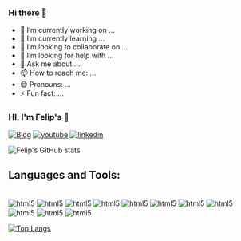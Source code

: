 ### Hi there 👋

- 🔭 I’m currently working on ...
- 🌱 I’m currently learning ...
- 👯 I’m looking to collaborate on ...
- 🤔 I’m looking for help with ...
- 💬 Ask me about ...
- 📫 How to reach me: ...
- 😄 Pronouns: ...
- ⚡ Fun fact: ...


### HI, I'm Felip's 🙋

[![Blog](https://img.shields.io/badge/Instagram-E4405F?style=for-the-badge&logo=instagram&logoColor=white)](https://www.instagram.com/piet_ph/?hl=pt-br)
[![youtube](https://img.shields.io/badge/YouTube-FF0000?style=for-the-badge&logo=youtube&logoColor=white)](https://www.youtube.com/channel/UCKlBOQoLuOihdXtkPOH0Peg)
[![linkedin](https://img.shields.io/badge/LinkedIn-0077B5?style=for-the-badge&logo=linkedin&logoColor=white)](https://www.linkedin.com/in/felipetadeu01/)

![Felip's  GitHub stats](https://github-readme-stats.vercel.app/api?username=felipe123tadeu&show_icons=true&theme=gruvbox)

## Languages and Tools:
<div style="display: inline_block"><br/>
    <img align="center"alt="html5"src="https://img.shields.io/badge/HTML5-E34F26?style=for-the-badge&logo=html5&logoColor=white" />
    <img align="center"alt="html5"src="https://img.shields.io/badge/CSS3-1572B6?style=for-the-badge&logo=css3&logoColor=white" />
     <img align="center"alt="html5"src="https://img.shields.io/badge/C%2B%2B-00599C?style=for-the-badge&logo=c%2B%2B&logoColor=white" />
     <img align="center"alt="html5"src="https://img.shields.io/badge/C%2B%2B-00599C?style=for-the-badge&logo=c%2B%2B&logoColor=white" />
     <img align="center"alt="html5"src="https://img.shields.io/badge/PHP-777BB4?style=for-the-badge&logo=php&logoColor=white" />
     <img align="center"alt="html5"src="https://img.shields.io/badge/Java-ED8B00?style=for-the-badge&logo=openjdk&logoColor=white" />
     <img align="center"alt="html5"src="https://img.shields.io/badge/Python-14354C?style=for-the-badge&logo=python&logoColor=white" />  
      <img align="center"alt="html5"src="https://img.shields.io/badge/Markdown-000000?style=for-the-badge&logo=markdown&logoColor=white" />  
      <img align="center"alt="html5"src="https://img.shields.io/badge/Bootstrap-563D7C?style=for-the-badge&logo=bootstrap&logoColor=white" /> 
      <img align="center"alt="html5"src="https://img.shields.io/badge/MySQL-00000F?style=for-the-badge&logo=mysql&logoColor=white"/> 
      <img align="center"alt="html5"src="https://img.shields.io/badge/Wordpress-21759B?style=for-the-badge&logo=wordpress&logoColor=white" /> 
<div>
    
[![Top Langs](https://github-readme-stats.vercel.app/api/top-langs/?username=felipe123tadeu&layout=donut-vertical)](https://github.com/anuraghazra/github-readme-stats)


